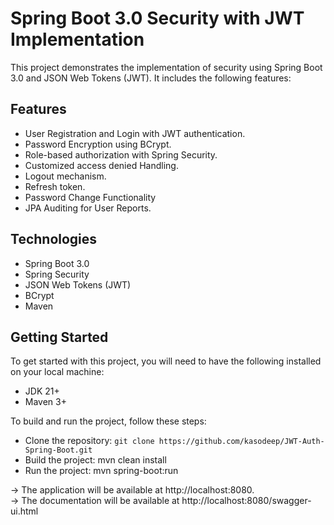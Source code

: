 # Spring Boot 3.0 Security with JWT Implementation

This project demonstrates the implementation of security using Spring Boot 3.0 and JSON Web Tokens (JWT).
It includes the following features:

## Features

* User Registration and Login with JWT authentication.
* Password Encryption using BCrypt.
* Role-based authorization with Spring Security.
* Customized access denied Handling.
* Logout mechanism.
* Refresh token.
* Password Change Functionality
* JPA Auditing for User Reports.

## Technologies

* Spring Boot 3.0
* Spring Security
* JSON Web Tokens (JWT)
* BCrypt
* Maven

## Getting Started

To get started with this project, you will need to have the following installed on your local machine:

* JDK 21+
* Maven 3+

To build and run the project, follow these steps:

* Clone the repository: `git clone https://github.com/kasodeep/JWT-Auth-Spring-Boot.git`
* Build the project: mvn clean install
* Run the project: mvn spring-boot:run

-> The application will be available at http://localhost:8080. </br>
-> The documentation will be available at http://localhost:8080/swagger-ui.html
